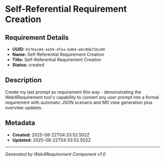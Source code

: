 # Self-Referential Requirement Creation

## Requirement Details

- **UUID:** `6176ac04-ee59-4fea-bd64-e6c9bb73bc89`
- **Name:** Self-Referential Requirement Creation
- **Title:** Self-Referential Requirement Creation
- **Status:** created

## Description

Create my last prompt as requirement this way - demonstrating the Web4Requirement tool's capability to convert any user prompt into a formal requirement with automatic JSON scenario and MD view generation plus overview updates.

## Metadata

- **Created:** 2025-08-22T04:33:52.502Z
- **Updated:** 2025-08-22T04:33:52.502Z

---

*Generated by Web4Requirement Component v1.0*
